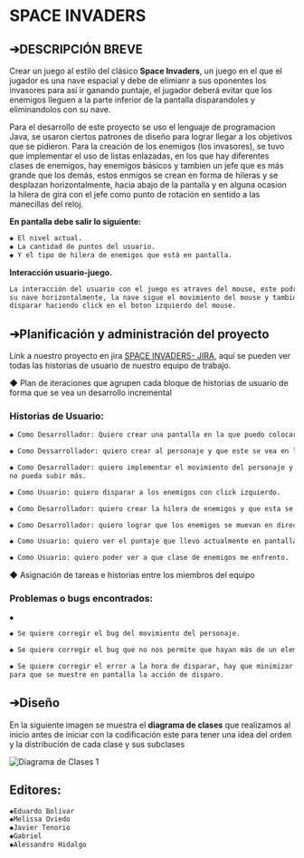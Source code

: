 # SPACE INVADERS

## ➔DESCRIPCIÓN BREVE
Crear un juego al estilo del clásico **Space Invaders**, un juego en el que el jugador es una nave espacial y debe de elimianr a sus oponentes los  invasores para asi ir ganando puntaje, el jugador deberá evitar que los enemigos lleguen a la parte inferior de la pantalla disparandoles y eliminandolos con su nave. 

Para el desarrollo de este proyecto se uso el lenguaje de programacion Java, se usaron ciertos patrones de diseño para lograr llegar a los objetivos que se pidieron.
Para la creación de los enemigos (los invasores), se tuvo que implementar el uso de listas enlazadas, en los que hay diferentes clases de enemigos, hay enemigos básicos y tambien un jefe que es más grande que los demás, estos enmigos se crean en forma de hileras y se desplazan horizontalmente, hacia abajo de la pantalla y en alguna ocasion la hilera de gira con el jefe como punto de rotación en sentido a las manecillas del reloj.

**En pantalla debe salir lo siguiente:**
```markdown
◆ El nivel actual.
◆ La cantidad de puntos del usuario.
◆ Y el tipo de hilera de enemigos que está en pantalla.
```
**Interacción usuario-juego.**
```markdown
La interacción del usuario con el juego es atraves del mouse, este podrá desplazar
su nave horizontalmente, la nave sigue el movimiento del mouse y tambien podrá 
disparar haciendo click en el boton izquierdo del mouse.
```

## ➔Planificación y administración del proyecto
Link a nuestro proyecto en jira [SPACE INVADERS- JIRA](https://algoritms-and-data-structures-project1.atlassian.net/jira/your-work), aquí se pueden ver todas las historias de usuario de nuestro equipo de trabajo.

◆ Plan de iteraciones que agrupen cada bloque de historias de usuario de forma
que se vea un desarrollo incremental


### Historias de Usuario:
```markdown
◆ Como Desarrollador: Quiero crear una pantalla en la que puedo colocar los demás componentes del juego.
```
```markdown
◆ Como Dessarrollador: quiero crear al personaje y que este se vea en la pantalla
```
```markdown
◆ Como Desarrollador: quiero implementar el movimiento del personaje y delimitar un limite de altura en el que este
no pueda subir más.
```
```markdown
◆ Como Usuario: quiero disparar a los enemigos con click izquierdo.
```
```markdown
◆ Como Desarrollador: quiero crear la hilera de enemigos y que esta se despliegue en la pantalla.
```
```markdown
◆ Como Desarrollador: quiero lograr que los enemigos se muevan en dirección vertical y horizontal.
```
```markdown
◆ Como Usuario: quiero ver el puntaje que llevo actualmente en pantalla.
```
```markdown
◆ Como Usuario: quiero poder ver a que clase de enemigos me enfrento.
```



◆ Asignación de tareas e historias entre los miembros del equipo


### Problemas o bugs encontrados:
```markdown
◆ 
```
```markdown
◆ Se quiere corregir el bug del movimiento del personaje.
```
```markdown
◆ Se quiere corregir el bug que no nos permite que hayan más de un elemento en pantalla.
```
```markdown
◆ Se quiere corregir el error a la hora de disparar, hay que minimizar y abrir nuevamente la interfaz 
para que se muestre en pantalla la acción de disparo.
```



## ➔Diseño
En la siguiente imagen se muestra el **diagrama de clases** que realizamos al inicio antes de iniciar con la codificación este para tener una idea del orden y la distribución de cada clase y sus subclases

![Diagrama de Clases 1](https://user-images.githubusercontent.com/62964521/114803845-77a8c280-9d5d-11eb-95e1-9370f15b3fa3.png)





## Editores:
```markdown
◆Eduardo Bolivar
◆Melissa Oviedo 
◆Javier Tenorio
◆Gabriel 
◆Alessandro Hidalgo
```
